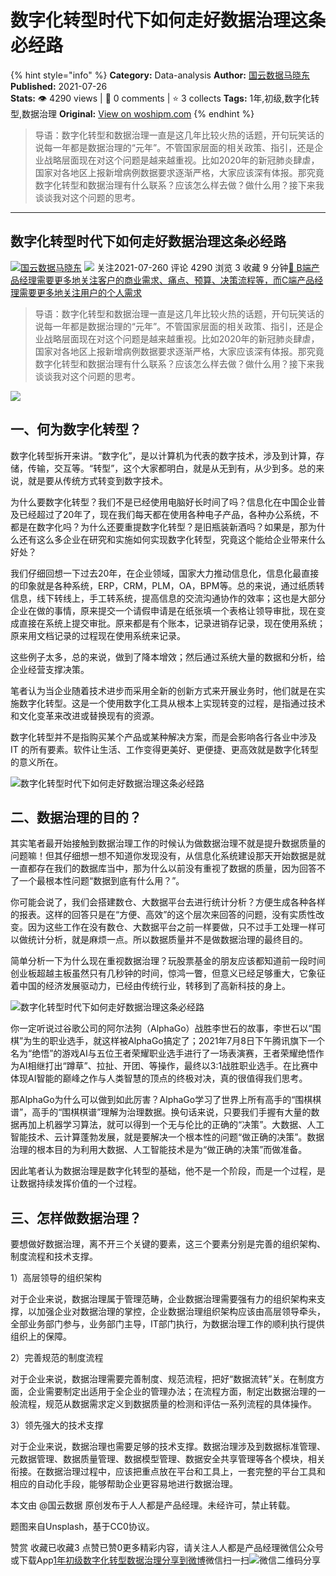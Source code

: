 # 数字化转型时代下如何走好数据治理这条必经路
{% hint style="info" %}
**Category:** Data-analysis
**Author:** [国云数据马晓东](https://www.woshipm.com/u/1243288)
**Published:** 2021-07-26  
**Stats:** 👁️ 4290 views | 💬 0 comments | ⭐ 3 collects
**Tags:** 1年,初级,数字化转型,数据治理
**Original:** [View on woshipm.com](https://www.woshipm.com/data-analysis/4925055.html)
{% endhint %}
> 导语：数字化转型和数据治理一直是这几年比较火热的话题，开句玩笑话的说每一年都是数据治理的“元年”。不管国家层面的相关政策、指引，还是企业战略层面现在对这个问题是越来越重视。比如2020年的新冠肺炎肆虐，国家对各地区上报新增病例数据要求逐渐严格，大家应该深有体报。那究竟数字化转型和数据治理有什么联系？应该怎么样去做？做什么用？接下来我谈谈我对这个问题的思考。

---

## 数字化转型时代下如何走好数据治理这条必经路

[![](https://image.woshipm.com/wp-files/2022/11/hH0C8HX6iqcxBuRMEpZP.jpg!/both/72x72)](https://www.woshipm.com/u/1243288)[国云数据马晓东](https://www.woshipm.com/u/1243288) ![](https://static.woshipm.com/tag/1101_1@2x.png) 关注2021-07-260 评论 4290 浏览 3 收藏 9 分钟[🔗 B端产品经理需要更多地关注客户的商业需求、痛点、预算、决策流程等，而C端产品经理需要更多地关注用户的个人需求](https://ke.qidianla.com/courses/bcpm)

> 导语：数字化转型和数据治理一直是这几年比较火热的话题，开句玩笑话的说每一年都是数据治理的“元年”。不管国家层面的相关政策、指引，还是企业战略层面现在对这个问题是越来越重视。比如2020年的新冠肺炎肆虐，国家对各地区上报新增病例数据要求逐渐严格，大家应该深有体报。那究竟数字化转型和数据治理有什么联系？应该怎么样去做？做什么用？接下来我谈谈我对这个问题的思考。

![](https://image.woshipm.com/wp-files/2021/07/lFefGHTYmK3ycs9hBw3J.jpg)

## 一、何为数字化转型？

数字化转型拆开来讲。“数字化”，是以计算机为代表的数字技术，涉及到计算，存储，传输，交互等。“转型”，这个大家都明白，就是从无到有，从少到多。总的来说，就是要从传统方式转变到数字技术。

为什么要数字化转型？我们不是已经使用电脑好长时间了吗？信息化在中国企业普及已经超过了20年了，现在我们每天都在使用各种电子产品，各种办公系统，不都是在数字化吗？为什么还要重提数字化转型？是旧瓶装新酒吗？如果是，那为什么还有这么多企业在研究和实施如何实现数字化转型，究竟这个能给企业带来什么好处？

我们仔细回想一下过去20年，在企业领域，国家大力推动信息化，信息化最直接的印象就是各种系统，ERP，CRM，PLM，OA，BPM等。总的来说，通过纸质转信息，线下转线上，手工转系统，提高信息的交流沟通协作的效率；这也是大部分企业在做的事情，原来提交一个请假申请是在纸张填一个表格让领导审批，现在变成直接在系统上提交审批。原来都是有个账本，记录进销存记录，现在使用系统；原来用文档记录的过程现在使用系统来记录。

这些例子太多，总的来说，做到了降本增效；然后通过系统大量的数据和分析，给企业经营支撑决策。

笔者认为当企业随着技术进步而采用全新的创新方式来开展业务时，他们就是在实施数字化转型。这是一个使用数字化工具从根本上实现转变的过程，是指通过技术和文化变革来改进或替换现有的资源。

数字化转型并不是指购买某个产品或某种解决方案，而是会影响各行各业中涉及 IT 的所有要素。软件让生活、工作变得更美好、更便捷、更高效就是数字化转型的意义所在。

![数字化转型时代下如何走好数据治理这条必经路](https://image.woshipm.com/wp-files/2021/07/ClAldFapwpYUJY09ho4y.png)

## 二、数据治理的目的？

其实笔者最开始接触到数据治理工作的时候认为做数据治理不就是提升数据质量的问题嘛！但其仔细想一想不知道你发现没有，从信息化系统建设那天开始数据是就一直都存在我们的数据库当中，那为什么以前没有重视了数据的质量，因为回答不了一个最根本性问题“数据到底有什么用？”。

你可能会说了，我们会搭建数仓、大数据平台去进行统计分析？方便生成各种各样的报表。这样的回答只是在“方便、高效”的这个层次来回答的问题，没有实质性改变。因为这些工作在没有数仓、大数据平台之前一样要做，只不过手工处理一样可以做统计分析，就是麻烦一点。所以数据质量并不是做数据治理的最终目的。

简单分析一下为什么现在重视数据治理？玩股票基金的朋友应该都知道前一段时间创业板超越主板虽然只有几秒钟的时间，惊鸿一瞥，但意义已经足够重大，它象征着中国的经济发展驱动力，已经由传统行业，转移到了高新科技的身上。

![数字化转型时代下如何走好数据治理这条必经路](https://image.woshipm.com/wp-files/2021/07/kj7I5ekyqs2aYzfkLwa9.png)

你一定听说过谷歌公司的阿尔法狗（AlphaGo）战胜李世石的故事，李世石以“围棋”为生的职业选手，就这样被AlphaGo搞定了；2021年7月8日下午腾讯旗下一个名为“绝悟”的游戏AI与五位王者荣耀职业选手进行了一场表演赛，王者荣耀绝悟作为AI相继打出“蹲草”、拉扯、开团、等操作，最终以3:1战胜职业选手。在比赛中体现AI智能的巅峰之作与人类智慧的顶点的终极对决，真的很值得我们思考。

那AlphaGo为什么可以做到如此厉害？AlphaGo学习了世界上所有高手的“围棋棋谱”，高手的“围棋棋谱”理解为治理数据。换句话来说，只要我们手握有大量的数据再加上机器学习算法，就可以得到一个无与伦比的正确的“决策”。大数据、人工智能技术、云计算蓬勃发展，就是要解决一个根本性的问题“做正确的决策”。数据治理的根本目的为利用大数据、人工智能技术是为“做正确的决策”而做准备。

因此笔者认为数据治理是数字化转型的基础，他不是一个阶段，而是一个过程，是让数据持续发挥价值的一个过程。

## 三、怎样做数据治理？

要想做好数据治理，离不开三个关键的要素，这三个要素分别是完善的组织架构、制度流程和技术支撑。

1）高层领导的组织架构

对于企业来说，数据治理属于管理范畴，企业数据治理需要强有力的组织架构来支撑，以加强企业对数据治理的掌控，企业数据治理组织架构应该由高层领导牵头，全部业务部门参与，业务部门主导，IT部门执行，为数据治理工作的顺利执行提供组织上的保障。

2）完善规范的制度流程

对于企业来说，数据治理需要完善制度、规范流程，把好“数据流转”关。在制度方面，企业需要制定出适用于全企业的管理办法；在流程方面，制定出数据治理的一般流程，规范从数据需求定义到数据质量的检测和评估一系列流程的具体操作。

3）领先强大的技术支撑

对于企业来说，数据治理也需要足够的技术支撑。数据治理涉及到数据标准管理、元数据管理、数据质量管理、数据模型管理、数据安全共享管理等各个模块，相关衔接。在数据治理过程中，应该把重点放在平台和工具上，一套完整的平台工具和相应的自动化手段，能够帮助企业更容易地进行数据治理。

本文由 @国云数据 原创发布于人人都是产品经理。未经许可，禁止转载。

题图来自Unsplash，基于CC0协议。

赞赏 收藏已收藏3 点赞已赞0更多精彩内容，请关注人人都是产品经理微信公众号或下载App[1年](https://www.woshipm.com/tag/1%e5%b9%b4)[初级](https://www.woshipm.com/tag/%e5%88%9d%e7%ba%a7)[数字化转型](https://www.woshipm.com/tag/%e6%95%b0%e5%ad%97%e5%8c%96%e8%bd%ac%e5%9e%8b)[数据治理](https://www.woshipm.com/tag/%e6%95%b0%e6%8d%ae%e6%b2%bb%e7%90%86)[分享到微博](https://service.weibo.com/share/share.php?appkey=2775287854&title=数字化转型时代下如何走好数据治理这条必经路&url=https://www.woshipm.com/data-analysis/4925055.html&pic=https://image.woshipm.com/wp-files/2021/07/lFefGHTYmK3ycs9hBw3J.jpg)微信扫一扫![微信二维码](https://api.pwmqr.com/qrcode/create/?url=https://www.woshipm.com/data-analysis/4925055.html)分享